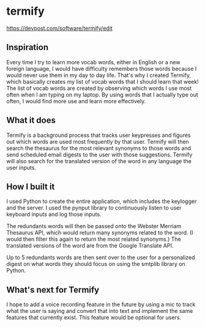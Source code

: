 # termify
https://devpost.com/software/termify/edit

## Inspiration
Every time I try to learn more vocab words, either in English or a new foreign language, I would have difficulty remembers those words because I would never use them in my day to day life. That's why I created Termify, which basically creates my list of vocab words that I should learn that week! The list of vocab words are created by observing which words I use most often when I am typing on my laptop. By using words that I actually type out often, I would find more use and learn more effectively.

## What it does
Termify is a background process that tracks user keypresses and figures out which words are used most frequently by that user. Termify will then search the thesaurus for the most relevant synonyms to those words and send scheduled email digests to the user with those suggestions. Termify will also search for the translated version of the word in any language the user inputs.

## How I built it
I used Python to create the entire application, which includes the keylogger and the server. I used the pynput library to continuously listen to user keyboard inputs and log those inputs. 

The redundants words will then be passed onto the Webster Merriam Thesaurus API, which would return many synonyms related to the word. (I would then filter this again to return the most related synonyms.) The translated versions of the word are from the Google Translate API.

Up to 5 redundants words are then sent over to the user for a personalized digest on what words they should focus on using the smtplib library on Python. 


## What's next for Termify
I hope to add a voice recording feature in the future by using a mic to track what the user is saying and convert that into text and implement the same features that currently exist. This feature would be optional for users. 
